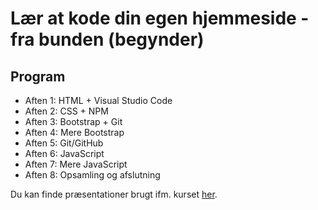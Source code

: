 # Lær at kode din egen hjemmeside - fra bunden (begynder)

## Program

- Aften 1: HTML + Visual Studio Code
- Aften 2: CSS + NPM
- Aften 3: Bootstrap + Git
- Aften 4: Mere Bootstrap
- Aften 5: Git/GitHub
- Aften 6: JavaScript
- Aften 7: Mere JavaScript
- Aften 8: Opsamling og afslutning

Du kan finde præsentationer brugt ifm. kurset [her](https://boblbobl.com/fof-webdev-101/).
